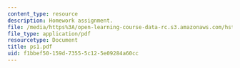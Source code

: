 ```yaml
---
content_type: resource
description: Homework assignment.
file: /media/https%3A/open-learning-course-data-rc.s3.amazonaws.com/hst-542j-quantitative-physiology-organ-transport-systems-spring-2004/f1bbef50159d73555c125e09284a60cc_ps1.pdf
file_type: application/pdf
resourcetype: Document
title: ps1.pdf
uid: f1bbef50-159d-7355-5c12-5e09284a60cc
---
```

